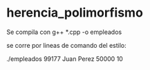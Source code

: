# herencia_polimorfismo

Se compila con g++ *.cpp -o empleados

se corre por lineas de comando del estilo:

./empleados 99177 Juan Perez 50000 10



